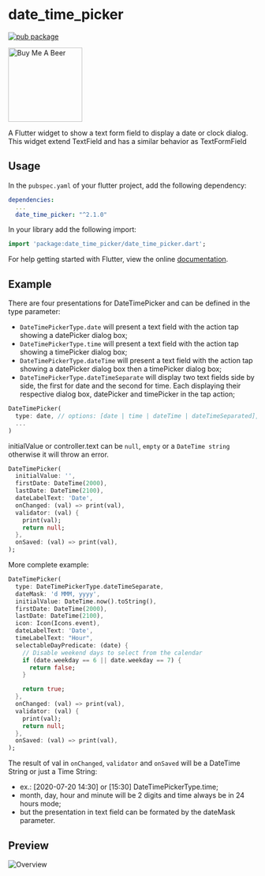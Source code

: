 # date_time_picker

[![pub package](https://img.shields.io/pub/v/date_time_picker.svg)](https://pub.dartlang.org/packages/date_time_picker)

<a href="https://www.buymeacoffee.com/hslbetto" target="_blank"><img src="https://cdn.buymeacoffee.com/buttons/v2/default-blue.png" alt="Buy Me A Beer" style="width: 150px !important;"></a>

A Flutter widget to show a text form field to display a date or clock dialog.\
This widget extend TextField and has a similar behavior as TextFormField

## Usage

In the `pubspec.yaml` of your flutter project, add the following dependency:

```yaml
dependencies:
  ...
  date_time_picker: "^2.1.0"
```

In your library add the following import:

```dart
import 'package:date_time_picker/date_time_picker.dart';
```

For help getting started with Flutter, view the online [documentation](https://flutter.io/).

## Example

There are four presentations for DateTimePicker and can be defined in the type parameter:
* `DateTimePickerType.date` will present a text field with the action tap showing a datePicker dialog box;
* `DateTimePickerType.time` will present a text field with the action tap showing a timePicker dialog box;
* `DateTimePickerType.dateTime` will present a text field with the action tap showing a datePicker dialog box then a timePicker dialog box;
* `DateTimePickerType.dateTimeSeparate` will display two text fields side by side, the first for date and the second for time. Each displaying their respective dialog box, datePicker and timePicker in the tap action;
  
``` dart
DateTimePicker(
  type: date, // options: [date | time | dateTime | dateTimeSeparated], default is date
  ...
)
```

initialValue or controller.text can be `null`, `empty` or a `DateTime string` otherwise it will throw an error.

``` dart
DateTimePicker(
  initialValue: '',
  firstDate: DateTime(2000),
  lastDate: DateTime(2100),
  dateLabelText: 'Date',
  onChanged: (val) => print(val),
  validator: (val) {
    print(val);
    return null;
  },
  onSaved: (val) => print(val),
);
```

More complete example:


``` dart
DateTimePicker(
  type: DateTimePickerType.dateTimeSeparate,
  dateMask: 'd MMM, yyyy',
  initialValue: DateTime.now().toString(),
  firstDate: DateTime(2000),
  lastDate: DateTime(2100),
  icon: Icon(Icons.event),
  dateLabelText: 'Date',
  timeLabelText: "Hour",
  selectableDayPredicate: (date) {
    // Disable weekend days to select from the calendar
    if (date.weekday == 6 || date.weekday == 7) {
      return false;
    }

    return true;
  },
  onChanged: (val) => print(val),
  validator: (val) {
    print(val);
    return null;
  },
  onSaved: (val) => print(val),
);
```

The result of val in `onChanged`, `validator` and `onSaved` will be a DateTime String or just a Time String:
* ex.: [2020-07-20 14:30] or [15:30] DateTimePickerType.time;
* month, day, hour and minute will be 2 digits and time always be in 24 hours mode;
* but the presentation in text field can be formated by the dateMask parameter.


## Preview
![Overview](https://raw.githubusercontent.com/m3uzz/date_time_picker/master/doc/images/date_time_picker.gif)
